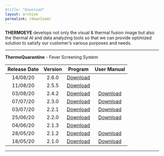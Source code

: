 ```yaml
---
#title: "Download"
layout: archive
permalink: /download/
---
```


<!-- {% include feature_row id="row" type="left" %}
**Lastest Version**  
ThermoQuarantine 2.1.0    <a href="https://docs.google.com/uc?export=download&id=1M86qxJPFL2PlJ8QW53Cnxh4HBAQpUZau" class="btn btn--primary">Download</a>  

**Document**  
User Manual <a href="https://docs.google.com/uc?export=download&id=19vuuUHIYM0-sjybeaGxIsERuLFu6H2_v" class="btn btn--primary">Download</a> -->

**THERMOEYE** develops not only the visual & thermal fusion image but also the thermal AI and data analyzing tools so that we can provide optimized solution to satisfy our customer’s various purposes and needs.

---

**ThermoQuarantine** - Fever Screening System

| Release Date | Version | Program | User Manual |
|:---------:|:---------:|:---------:|:---------:|
| 14/08/20 | 2.6.0 | <a href="https://docs.google.com/uc?export=download&id=1rMy4JghwICPUWrqd5W7nK924t3pQk71c" class="btn btn--primary">Download</a> |  |
| 11/08/20 | 2.5.5 | <a href="https://docs.google.com/uc?export=download&id=1E9-YAsjYhNBBxYA_dq0GR_tblukh_5W2" class="btn btn--primary">Download</a> |  |
| 03/08/20 | 2.4.2 | <a href="https://docs.google.com/uc?export=download&id=1KG0odOlWiBOcOJ3utVRsqk-wwHP6JauY" class="btn btn--primary">Download</a> | <a href="https://docs.google.com/uc?export=download&id=1EK7yxFblUUVWGxjvqxirdhaLLc51P3yE" class="btn btn--primary">Download</a> |
| 07/07/20 | 2.3.0 | <a href="https://docs.google.com/uc?export=download&id=1Dj2M92AnunLv9m28-mSB3ogmTpgjTlDC" class="btn btn--primary">Download</a> | <a href="https://docs.google.com/uc?export=download&id=1uk9fDWnQ9EgRp40JBxRrMgcRdpCUlzf0" class="btn btn--primary">Download</a> |
| 03/07/20 | 2.2.1 | <a href="https://docs.google.com/uc?export=download&id=1MvOugKYWZHy-cP-1utPxnR3rnZFjHqPc" class="btn btn--primary">Download</a> | <a href="https://docs.google.com/uc?export=download&id=1uk9fDWnQ9EgRp40JBxRrMgcRdpCUlzf0" class="btn btn--primary">Download</a> |
| 25/06/20 | 2.2.0 | <a href="https://docs.google.com/uc?export=download&id=1cwPfPzumMxdEOPFG6CFGCmQVahlJOc5E" class="btn btn--primary">Download</a> | <a href="https://docs.google.com/uc?export=download&id=1uk9fDWnQ9EgRp40JBxRrMgcRdpCUlzf0" class="btn btn--primary">Download</a> |
| 04/06/20 | 2.1.3 | <a href="https://docs.google.com/uc?export=download&id=1mxCbizQ-pfslYagtBI_7qYO_n-amVQsk" class="btn btn--primary">Download</a> | |
| 28/05/20 | 2.1.2 | <a href="https://docs.google.com/uc?export=download&id=1Bdcx7_bKJs8hx4eh51aEUuZZauU-alWP" class="btn btn--primary">Download</a> | <a href="https://docs.google.com/uc?export=download&id=1sbdMsvB21nthq-iyi48G6fk48s6TPtEm" class="btn btn--primary">Download</a> |
| 18/05/20 | 2.1.0 | <a href="https://docs.google.com/uc?export=download&id=1M86qxJPFL2PlJ8QW53Cnxh4HBAQpUZau" class="btn btn--primary">Download</a> |  <a href="https://docs.google.com/uc?export=download&id=1M86qxJPFL2PlJ8QW53Cnxh4HBAQpUZau" class="btn btn--primary">Download</a>  |

---
